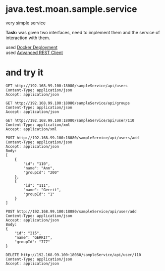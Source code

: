 # java.test.moan.sample.service
very simple service

**Task:** was given two interfaces, need to implement them and the service of interaction with them.

used [Docker Deployment](https://www.jetbrains.com/help/idea/docker.html)  
used [Advanced REST Client](https://install.advancedrestclient.com/install)  

# and try it
```
GET http://192.168.99.100:18080/sampleService/api/users 
Content-Type: application/json  
Accept: application/json    
```
```
GET http://192.168.99.100:18080/sampleService/api/groups    
Content-Type: application/json  
Accept: application/json    
```
```
GET http://192.168.99.100:18080/sampleService/api/user/110  
Content-Type: application/xml   
Accept: application/xml 
```
```
POST http://192.168.99.100:18080/sampleService/api/users/add    
Content-Type: application/json  
Accept: application/json    
Body:   
[
    {
        "id": "110",
        "name": "Ann",
        "groupId": "200"
    },
    {
        "id": "111",
        "name": "Gerrit",
        "groupId": "1"
    }
]
```
```
POST http://192.168.99.100:18080/sampleService/api/user/add 
Content-Type: application/json  
Accept: application/json    
Body:   
{
    "id": "215",
    "name": "GERRIT",
    "groupId": "777"
}
```
```
DELETE http://192.168.99.100:18080/sampleService/api/user/110   
Content-Type: application/json  
Accept: application/json    
```
